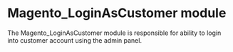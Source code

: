 # Magento_LoginAsCustomer module

The Magento_LoginAsCustomer module is responsible for ability to login into customer account using the admin panel.
